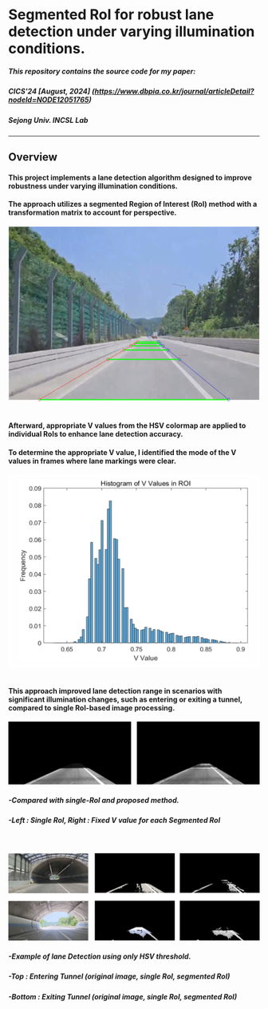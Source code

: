 # Segmented RoI for robust lane detection under varying illumination conditions.
##### This repository contains the source code for my paper:
##### CICS'24 [August, 2024] (https://www.dbpia.co.kr/journal/articleDetail?nodeId=NODE12051765)
##### Sejong Univ. INCSL Lab
------------
## Overview
#### This project implements a lane detection algorithm designed to improve robustness under varying illumination conditions.  
#### The approach utilizes a segmented Region of Interest (RoI) method with a transformation matrix to account for perspective.  
![segmented RoIs](https://github.com/kjin3386/Segmented_ROI_Lane_Detection/blob/main/RoI.png)
<br><br>
#### Afterward, appropriate V values from the HSV colormap are applied to individual RoIs to enhance lane detection accuracy.
#### To determine the appropriate V value, I identified the mode of the V values in frames where lane markings were clear.
![V value histogram](https://github.com/kjin3386/Segmented_ROI_Lane_Detection/blob/main/V_value_hist.png)
<br><br>
#### This approach improved lane detection range in scenarios with significant illumination changes, such as entering or exiting a tunnel, compared to single RoI-based image processing.
![compare with single-RoI](https://github.com/kjin3386/Segmented_ROI_Lane_Detection/blob/main/comparsion.png)
##### -Compared with single-RoI and proposed method.<br>
##### -Left : Single RoI, Right : Fixed V value for each Segmented RoI
<br><br>
![Example of lane Detection only using HSV threshold](https://github.com/kjin3386/Segmented_ROI_Lane_Detection/blob/main/result_example.png)
##### -Example of lane Detection using only HSV threshold.<br>
##### -Top : Entering Tunnel (original image, single RoI, segmented RoI)<br>
##### -Bottom : Exiting Tunnel (original image, single RoI, segmented RoI)
